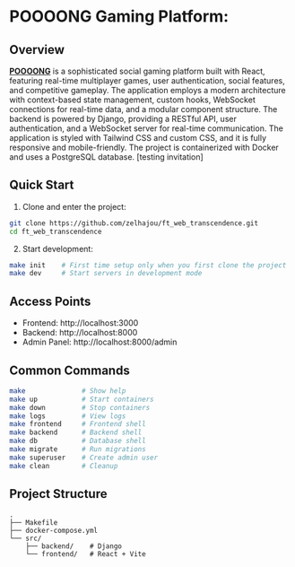 # POOOONG Gaming Platform:

## Overview

[**POOOONG**](https://ftranscendence.ddns.net:8080/) is a sophisticated social gaming platform built with React, featuring real-time multiplayer games, user authentication, social features, and competitive gameplay. The application employs a modern architecture with context-based state management, custom hooks, WebSocket connections for real-time data, and a modular component structure. The backend is powered by Django, providing a RESTful API, user authentication, and a WebSocket server for real-time communication. The application is styled with Tailwind CSS and custom CSS, and it is fully responsive and mobile-friendly. The project is containerized with Docker and uses a PostgreSQL database. [testing invitation]


## Quick Start

1. Clone and enter the project:
```bash
git clone https://github.com/zelhajou/ft_web_transcendence.git
cd ft_web_transcendence
```
<!--
2. Set up environment:
```bash
cp .env.example .env
# Edit .env with your configuration
```
-->

2. Start development:
```bash
make init    # First time setup only when you first clone the project
make dev     # Start servers in development mode
```

## Access Points

- Frontend: http://localhost:3000
- Backend: http://localhost:8000
- Admin Panel: http://localhost:8000/admin

## Common Commands

```bash
make              # Show help
make up           # Start containers
make down         # Stop containers
make logs         # View logs
make frontend     # Frontend shell
make backend      # Backend shell
make db           # Database shell
make migrate      # Run migrations
make superuser    # Create admin user
make clean        # Cleanup
```

## Project Structure
```
.
├── Makefile
├── docker-compose.yml
└── src/
    ├── backend/    # Django
    └── frontend/   # React + Vite
```
